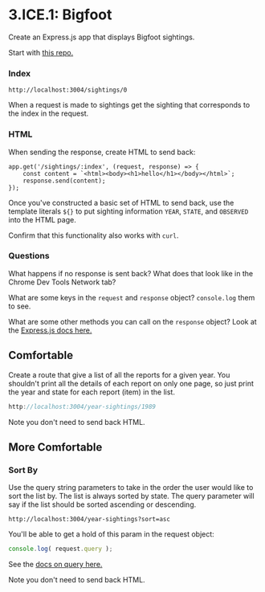 # 3.ICE.1: Bigfoot

Create an Express.js app that displays Bigfoot sightings.

Start with [this repo.](https://github.com/rocketacademy/bigfoot-express-swe1)

### Index

```text
http://localhost:3004/sightings/0
```

When a request is made to sightings get the sighting that corresponds to the index in the request.

### HTML

When sending the response, create HTML to send back:

```text
app.get('/sightings/:index', (request, response) => {
    const content = `<html><body><h1>hello</h1></body></html>`;
    response.send(content);
});
```

Once you've constructed a basic set of HTML to send back, use the template literals `${}` to put sighting information `YEAR`, `STATE`, and `OBSERVED` into the HTML page.

Confirm that this functionality also works with `curl`.

### Questions

What happens if no response is sent back? What does that look like in the Chrome Dev Tools Network tab?

What are some keys in the `request` and `response` object? `console.log` them to see.

What are some other methods you can call on the `response` object? Look at the [Express.js docs here.](https://expressjs.com/en/4x/api.html#res)

## Comfortable

Create a route that give a list of all the reports for a given year. You shouldn't print all the details of each report on only one page, so just print the year and state for each report \(item\) in the list.

```javascript
http://localhost:3004/year-sightings/1989
```

Note you don't need to send back HTML. 

## More Comfortable

### Sort By

Use the query string parameters to take in the order the user would like to sort the list by. The list is always sorted by state. The query parameter will say if the list should be sorted ascending or descending.

```text
http://localhost:3004/year-sightings?sort=asc
```

You'll be able to get a hold of this param in the request object:

```javascript
console.log( request.query );
```

See the [docs on query here.](https://expressjs.com/en/4x/api.html#req.query)

Note you don't need to send back HTML. 

